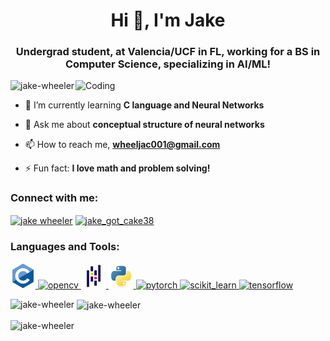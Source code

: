 <h1 align="center">Hi 👋, I'm Jake</h1>
<h3 align="center">Undergrad student, at Valencia/UCF in FL, working for a BS in Computer Science, specializing in AI/ML!</h3>
<img align="right" alt="Coding" width="400" src="https://media4.giphy.com/media/v1.Y2lkPTc5MGI3NjExZTk2ZWYwNjBkZTY5NTNlZTI1ODY0ZDJmYmY2NGY4Mjk2NWIxYjQwMSZlcD12MV9pbnRlcm5hbF9naWZzX2dpZklkJmN0PWc/qgQUggAC3Pfv687qPC/giphy.gif">

<p align="left"> <img src="https://komarev.com/ghpvc/?username=jake-wheeler&label=Profile%20views&color=0e75b6&style=flat" alt="jake-wheeler" /> </p>

- 🌱 I’m currently learning **C language and Neural Networks**

- 💬 Ask me about **conceptual structure of neural networks**

- 📫 How to reach me, **wheeljac001@gmail.com**

- ⚡ Fun fact: **I love math and problem solving!**

<h3 align="left">Connect with me:</h3>
<p align="left">
<a href="https://stackoverflow.com/users/jake wheeler" target="blank"><img align="center" src="https://raw.githubusercontent.com/rahuldkjain/github-profile-readme-generator/master/src/images/icons/Social/stack-overflow.svg" alt="jake wheeler" height="30" width="40" /></a>
<a href="https://instagram.com/jake_got_cake38" target="blank"><img align="center" src="https://raw.githubusercontent.com/rahuldkjain/github-profile-readme-generator/master/src/images/icons/Social/instagram.svg" alt="jake_got_cake38" height="30" width="40" /></a>
</p>

<h3 align="left">Languages and Tools:</h3>
<p align="left"> <a href="https://www.cprogramming.com/" target="_blank" rel="noreferrer"> <img src="https://raw.githubusercontent.com/devicons/devicon/master/icons/c/c-original.svg" alt="c" width="40" height="40"/> </a> <a href="https://opencv.org/" target="_blank" rel="noreferrer"> <img src="https://www.vectorlogo.zone/logos/opencv/opencv-icon.svg" alt="opencv" width="40" height="40"/> </a> <a href="https://pandas.pydata.org/" target="_blank" rel="noreferrer"> <img src="https://raw.githubusercontent.com/devicons/devicon/2ae2a900d2f041da66e950e4d48052658d850630/icons/pandas/pandas-original.svg" alt="pandas" width="40" height="40"/> </a> <a href="https://www.python.org" target="_blank" rel="noreferrer"> <img src="https://raw.githubusercontent.com/devicons/devicon/master/icons/python/python-original.svg" alt="python" width="40" height="40"/> </a> <a href="https://pytorch.org/" target="_blank" rel="noreferrer"> <img src="https://www.vectorlogo.zone/logos/pytorch/pytorch-icon.svg" alt="pytorch" width="40" height="40"/> </a> <a href="https://scikit-learn.org/" target="_blank" rel="noreferrer"> <img src="https://upload.wikimedia.org/wikipedia/commons/0/05/Scikit_learn_logo_small.svg" alt="scikit_learn" width="40" height="40"/> </a> <a href="https://www.tensorflow.org" target="_blank" rel="noreferrer"> <img src="https://www.vectorlogo.zone/logos/tensorflow/tensorflow-icon.svg" alt="tensorflow" width="40" height="40"/> </a> </p>

<p><img align="left" src="https://github-readme-stats.vercel.app/api/top-langs?username=jake-wheeler&show_icons=true&locale=en&layout=compact" alt="jake-wheeler" /></p>

<p>&nbsp;<img align="center" src="https://github-readme-stats.vercel.app/api?username=jake-wheeler&show_icons=true&locale=en" alt="jake-wheeler" /></p>

<p><img align="center" src="https://github-readme-streak-stats.herokuapp.com/?user=jake-wheeler&" alt="jake-wheeler" /></p>
